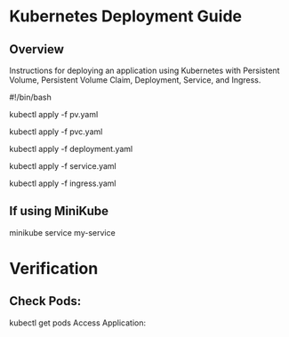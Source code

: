 # Kubernetes Deployment Guide
## Overview
Instructions for deploying an application using Kubernetes with Persistent Volume, Persistent Volume Claim, Deployment, Service, and Ingress.


#!/bin/bash

kubectl apply -f pv.yaml

kubectl apply -f pvc.yaml

kubectl apply -f deployment.yaml

kubectl apply -f service.yaml

kubectl apply -f ingress.yaml

## If using MiniKube

minikube service my-service

# Verification
## Check Pods:

kubectl get pods
Access Application:

